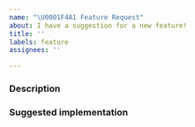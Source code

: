 ```yaml
---
name: "\U0001F4A1 Feature Request"
about: I have a suggestion for a new feature!
title: ''
labels: feature
assignees: ''

---
```


### Description

<!-- What feature would you like to see implemented? -->

### Suggested implementation

<!-- Do you have an idea of how this could be implemented? -->
